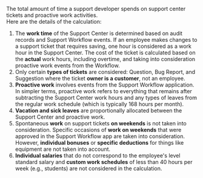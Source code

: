 The total amount of time a support developer spends on support center tickets and proactive work activities.<br>
Here are the details of the calculation:
1.	The **work time** of the Support Center is determined based on audit records and Support Workflow events. If an employee makes changes to a support ticket that requires saving, one hour is considered as a work hour in the Support Center. The cost of the ticket is calculated based on the **actual** work hours, including overtime, and taking into consideration proactive work events from the Workflow.
2.	Only certain **types of tickets** are considered: Question, Bug Report, and Suggestion where the ticket **owner is a customer**, not an employee.
3.	**Proactive work** involves events from the Support Workflow application. In simpler terms, proactive work refers to everything that remains after subtracting the Support Center work hours and any types of leaves from the regular work schedule (which is typically 168 hours per month).
4.	**Vacation and sick leaves** are proportionally allocated between the Support Center and proactive work.
5.	Spontaneous **work** on support tickets **on weekends** is not taken into consideration. Specific occasions of **work on weekends** that were approved in the Support Workflow app are taken into consideration. However, **individual bonuses** or **specific deductions** for things like equipment are not taken into account.
6.	**Individual salaries** that do not correspond to the employee's level standard salary and **custom work schedules** of less than 40 hours per week (e.g., students) are not considered in the calculation.
